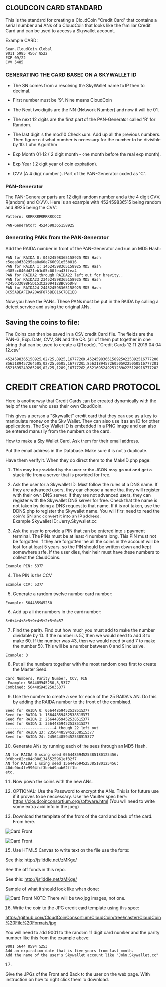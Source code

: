 
## CLOUDCOIN CARD STANDARD
This is the standard for creating a CloudCoin "Credit Card" that contains a serial number and ANs of
a CloudCoin that looks like the familiar Credit Card and can be used to access a Skywallet account. 

Example CARD:
```
Sean.CloudCoin.Global
9011 5985 4567 8522
EXP 09/22
CVV 5485
```

### GENERATING THE CARD BASED ON A SKYWALLET ID

* The SN comes from a resolving the SkyWallet name to IP then to decimal. 

* First number must be '9'. Nine means CloudCoin

* The Next two digits are the NN (Network Number) and now it will be 01. 

* The next 12 digits are the first part of the PAN-Generator called 'R' for Random. 

* The last digit is the mod10 Check sum. Add up all the previous numbers. Then figure out what number is necessary for the number to be divisible by 10. Luhn Algorithm

* Exp Month 01-12 ( 2 digit month - one month before the real exp month).

* Exp Year ( 2 digit year of coin expiration).

* CVV (A 4 digit number ). Part of the PAN-Generator coded as 'C'. 

### PAN-Generator 
The PAN-Generator parts are 12 digit random number and a the 4 digit CVV. R(andom) and C(VV). 
Here is an example with 452459836515 being random and 8925 being the CVV:
```
Pattern: RRRRRRRRRRRRCCCC

PAN-Generator: 4524598365158925
```
### Generating PANs from the PAN-Generator
Add the RAIDA number in front of the PAN-Generator and run an MD5 Hash:
```
PAN for RAIDA 0: 04524598365158925 MD5 Hash c5eea8d38295aa8a60e766091e55b816
PAN for RAIDA 1: 14524598365158925 MD5 Hash e385cc046dd21eb1c05c00fea43ffea4
PAN for RAIDA2 through RAIDA22 left out for brevity..
PAN for RAIDA23 234524598365158925 MD5 Hash 424563309BF5D153C2209412BBC95DF8
PAN for RAIDA24 244524598365158925 MD5 Hash  8C55ABEAFEDA28A9F875BE816C7BE1EB
```
Now you have the PANs. These PANs must be put in the RAIDA by calling a detect service and using the original ANs. 

## Saving the coins to file:
The Coins can then be saved in a CSV credit Card file. The fields are the PAN-G, Exp. Date, CVV, SN and the QR. (all of them put together in one string that can be used to create a QR code).
"Credit Cards 12 11 2019 04 04 12.csv"
```
4524598365158925,02/25,8925,16777200,45245983651589250225892516777200
8563189457264505,02/25,0505,16777201,85631894572605050225050516777201
6521695249265289,02/25,1289,16777202,65216952492512890225128916777202
```

# CREDIT CREATION CARD PROTOCOL
Here is anotherway that Credit Cards can be created dynamically with the help of the user who uses their own CloudCoin. 

This gives a person a "Skywallet" credit card that they can use as a key to manipulate money on the Sky Wallet. They can also use it as an ID for other applications. The Sky Wallet ID is embedded in a PNG image and can also be entered manually from the numbers on the card.

How to make a Sky Wallet Card. 
Ask them for their email address.

Put the email address in the Database. Make sure it is not a duplicate. 

Have them verify it. When they do direct them to the MakeID.php page:
 

1. This may be provided by the user or the JSON may go out and get a stack file from a server that is provided for free.  

2. Ask the user for a Skywallet ID. Must follow the rules of a DNS name. If they are advanced users, they can choose a name that they will register with their own DNS server. If they are not advanced users, they can register with the Skywallet DNS server for free. Check that the name is not taken by doing a DNS request to that name. If it is not taken, use the DDNS.php to register the Skywallet name. You will first need to read the coin's SN and convert it into an IP address.  
Example Skywallet ID: Jerry.Skywallet.cc


3. Ask the user to provide a PIN that can be entered into a payment terminal. The PINs must be at least 4 numbers long. This PIN must not be forgotten. If they are forgotten the all the coins in the account will be lost for at least 5 years. so the PIN should be written down and kept somewhere safe. If the user dies, their heir must have these numbers to collect the CloudCoins. 
 ```
Example PIN: 5377
```

4. The PIN is the CCV
```
Example CCV: 5377
```
5. Generate a random twelve number card number:
```
Example: 564485945250
```
6. Add up all the numbers in the card number:
```
5+6+4+4+8+5+9+4+5+2+5+0=57  
```
7. Find the parity. Find out how much you must add to make the number dividable by 10. If the number is 57, then we would need to add 3 to make 60. If the number was 43, then we would need to add 7 to make the number 50. This will be a number between 0 and 9 inclusive. 
```
Example: 3
```
8. Put all the numbers together with the most random ones first to create the Master Seed. 
```
Card Numbers, Parity Number, CCV, PIN
 Example: 564485945250,3,5377
Combined: 56448594525035377
```
9. Use the number to create a see for each of the 25 RAIDA's AN. Do this by adding the RAIDA number to the front of the combined. 
```
Seed for RAIDA 0: 05644859452538515377
Seed for RAIDA 1: 15644859452538515377
Seed for RAIDA 2: 25644859452538515377
Seed for RAIDA 3: 35644859452538515377
----------------------4 though 22 left out
Seed for RAIDA 23: 235644859452538515377
Seed for RAIDA 24: 245644859452538515377
```
10. Generate ANs by running each of the sees through an MD5 Hash. 
```
AN for RAIDA 0 using seed 056448594525385180125456: 0f0bbc82ce84d80d1345525961ef32f7
AN for RAIDA 1 using seed 156448594525385180125456: 40dc9bc4fe9904fcf3bebd9aab62ff1b
etc. 
```
11. Now pown the coins with the new ANs. 

12. OPTIONAL: Use the Password to encrypt the ANs. 
This is for future use if it proves to be neccessary. 
Use the Vaulter spec here: https://cloudcoinconsortium.org/software.html
(You will need to write some extra aoid info in the jpeg)

14. Download the template of the front of the card and back of the card. From here.

![Card Front](card-front.jpg)


![Card Front](card-back.jpg)



15. Use HTML5 Canvas to write text on the file use the fonts:

See this: http://jsfiddle.net/zMKge/

See the otf fonds in this repo.

See this: http://jsfiddle.net/zMKge/

Sample of what it should look like when done: 

![Card Front](card.jpg)
NOTE: There will be two jpg images, not one. 

16. Write the coin to the JPG credit card template using this spec:

https://github.com/CloudCoinConsortium/CloudCoin/tree/master/CloudCoin%20File%20Formats/jpg

You will need to add 9001 to the random 11 digit card number and the parity number like this from the example above:
```
9001 5644 8594 5253
Add an expiration date that is five years from last month. 
Add the name of the user's Skywallet account like "John.Skywallet.cc"
```
17.

Give the JPGs of the Front and Back to the user on the web page. With instruction on how to right click them to download. 
 








